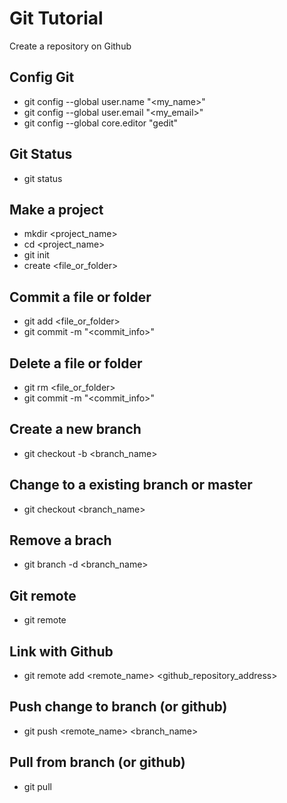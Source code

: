 # Git Tutorial
Create a repository on Github

## Config Git
* git config --global user.name "<my_name>"
* git config --global user.email "<my_email>"
* git config --global core.editor "gedit"

## Git Status
* git status

## Make a project
* mkdir <project_name>
* cd <project_name>
* git init
* create <file_or_folder>

## Commit a file or folder
* git add <file_or_folder>
* git commit -m "<commit_info>"

## Delete a file or folder
* git rm <file_or_folder>
* git commit -m "<commit_info>"

## Create a new branch
* git checkout -b <branch_name>

## Change to a existing branch or master
* git checkout <branch_name>

## Remove a brach
* git branch -d <branch_name>

## Git remote 
* git remote

## Link with Github
* git remote add <remote_name> <github_repository_address>

## Push change to branch (or github)
* git push <remote_name> <branch_name>

## Pull from branch (or github)
* git pull
